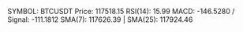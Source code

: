 SYMBOL: BTCUSDT
Price: 117518.15
RSI(14): 15.99
MACD: -146.5280 / Signal: -111.1812
SMA(7): 117626.39 | SMA(25): 117924.46
